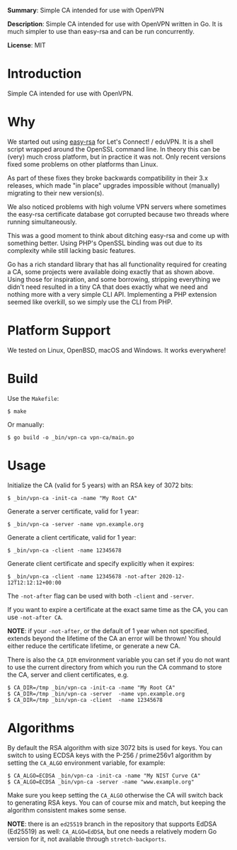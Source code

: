 **Summary**: Simple CA intended for use with OpenVPN

**Description**: Simple CA intended for use with OpenVPN written in Go. It is 
much simpler to use than easy-rsa and can be run concurrently.

**License**: MIT

# Introduction

Simple CA intended for use with OpenVPN.

# Why

We started out using [easy-rsa](https://github.com/OpenVPN/easy-rsa) for Let's 
Connect! / eduVPN. It is a shell script wrapped around the OpenSSL command 
line. In theory this can be (very) much cross platform, but in practice it was 
not. Only recent versions fixed some problems on other platforms than Linux.

As part of these fixes they broke backwards compatibility in their 3.x 
releases, which made "in place" upgrades impossible without (manually)
migrating to their new version(s).

We also noticed problems with high volume VPN servers where sometimes the 
easy-rsa certificate database got corrupted because two threads where running 
simultaneously.

This was a good moment to think about ditching easy-rsa and come up with 
something better. Using PHP's OpenSSL binding was out due to its complexity 
while still lacking basic features.

Go has a rich standard library that has all functionality required for creating
a CA, some projects were available doing exactly that as shown above. Using 
those for inspiration, and some borrowing, stripping everything we didn't need 
resulted in a tiny CA that does exactly what we need and nothing more with a
very simple CLI API. Implementing a PHP extension seemed like overkill, so 
we simply use the CLI from PHP.

# Platform Support

We tested on Linux, OpenBSD, macOS and Windows. It works everywhere!

# Build

Use the `Makefile`:

    $ make

Or manually:

    $ go build -o _bin/vpn-ca vpn-ca/main.go

# Usage

Initialize the CA (valid for 5 years) with an RSA key of 3072 bits:

    $ _bin/vpn-ca -init-ca -name "My Root CA"

Generate a server certificate, valid for 1 year:

    $ _bin/vpn-ca -server -name vpn.example.org

Generate a client certificate, valid for 1 year:

    $ _bin/vpn-ca -client -name 12345678

Generate client certificate and specify explicitly when it expires:

    $ _bin/vpn-ca -client -name 12345678 -not-after 2020-12-12T12:12:12+00:00

The `-not-after` flag can be used with both `-client` and `-server`.

If you want to expire a certificate at the exact same time as the CA, you can
use `-not-after CA`.

**NOTE**: if your `-not-after`, or the default of 1 year when not specified, 
extends beyond the lifetime of the CA an error will be thrown! You should 
either reduce the certificate lifetime, or generate a new CA.

There is also the `CA_DIR` environment variable you can set if you do not want 
to use the current directory from which you run the CA command to store the CA, 
server and client certificates, e.g.

    $ CA_DIR=/tmp _bin/vpn-ca -init-ca -name "My Root CA"
    $ CA_DIR=/tmp _bin/vpn-ca -server  -name vpn.example.org
    $ CA_DIR=/tmp _bin/vpn-ca -client  -name 12345678
    
# Algorithms

By default the RSA algorithm with size 3072 bits is used for keys. You can 
switch to using ECDSA keys with the P-256 / prime256v1 algorithm by setting the 
`CA_ALGO` environment variable, for example:

    $ CA_ALGO=ECDSA _bin/vpn-ca -init-ca -name "My NIST Curve CA"
    $ CA_ALGO=ECDSA _bin/vpn-ca -server -name "www.example.org"
    
Make sure you keep setting the `CA_ALGO` otherwise the CA will switch back to
generating RSA keys. You can of course mix and match, but keeping the algorithm
consistent makes some sense.

**NOTE**: there is an `ed25519` branch in the repository that supports EdDSA 
(Ed25519) as well: `CA_ALGO=EdDSA`, but one needs a relatively modern Go 
version for it, not available through `stretch-backports`.
